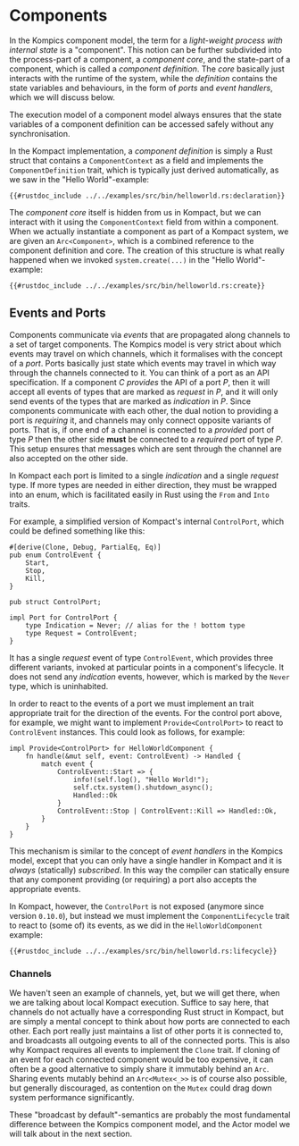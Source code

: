 # Components

In the Kompics component model, the term for a *light-weight process with internal state* is a "component".
This notion can be further subdivided into the process-part of a component, a *component core*, and the state-part of a component, which is called a *component definition*. The *core* basically just interacts with the runtime of the system, while the *definition* contains the state variables and behaviours, in the form of *ports* and *event handlers*, which we will discuss below.

The execution model of a component model always ensures that the state variables of a component definition can be accessed safely without any synchronisation.

In the Kompact implementation, a *component definition* is simply a Rust struct that contains a `ComponentContext` as a field and implements the `ComponentDefinition` trait, which is typically just derived automatically, as we saw in the "Hello World"-example:

```rust,edition2018,no_run,noplaypen
{{#rustdoc_include ../../examples/src/bin/helloworld.rs:declaration}}
```

The *component core* itself is hidden from us in Kompact, but we can interact with it using the `ComponentContext` field from within a component. When we actually instantiate a component as part of a Kompact system, we are given an `Arc<Component>`, which is a combined reference to the component definition and core. The creation of this structure is what really happened when we invoked `system.create(...)` in the "Hello World"-example:

```rust,edition2018,no_run,noplaypen
{{#rustdoc_include ../../examples/src/bin/helloworld.rs:create}}
```

## Events and Ports

Components communicate via *events* that are propagated along channels to a set of target components. The Kompics model is very strict about which events may travel on which channels, which it formalises with the concept of a *port*. Ports basically just state which events may travel in which way through the channels connected to it. You can think of a port as an API specification. If a component *C* *provides* the API of a port *P*, then it will accept all events of types that are marked as *request* in *P*, and it will only send events of the types that are marked as *indication* in *P*. Since components communicate with each other, the dual notion to providing a port is *requiring* it, and channels may only connect opposite variants of ports. That is, if one end of a channel is connected to a *provided* port of type *P* then the other side **must** be connected to a *required* port of type *P*. This setup ensures that messages which are sent through the channel are also accepted on the other side.

In Kompact each port is limited to a single *indication* and a single *request* type. If more types are needed in either direction, they must be wrapped into an enum, which is facilitated easily in Rust using the `From` and `Into` traits. 

For example, a simplified version of Kompact's internal `ControlPort`, which could be defined something like this:
```rust,edition2018,no_run,noplaypen
#[derive(Clone, Debug, PartialEq, Eq)]
pub enum ControlEvent {
    Start,
    Stop,
    Kill,
}

pub struct ControlPort;

impl Port for ControlPort {
    type Indication = Never; // alias for the ! bottom type
    type Request = ControlEvent;
}
```
It has a single *request* event of type `ControlEvent`, which provides three different variants, invoked at particular points in a component's lifecycle. It does not send any *indication* events, however, which is marked by the `Never` type, which is uninhabited.

In order to react to the events of a port we must implement an trait appropriate trait for the direction of the events. For the control port above, for example, we might want to implement `Provide<ControlPort>` to react to `ControlEvent` instances. This could look as follows, for example:

```rust,edition2018,no_run,noplaypen
impl Provide<ControlPort> for HelloWorldComponent {
	fn handle(&mut self, event: ControlEvent) -> Handled {
		match event {
			ControlEvent::Start => {
				info!(self.log(), "Hello World!");
        		self.ctx.system().shutdown_async();
        		Handled::Ok
			}
			ControlEvent::Stop | ControlEvent::Kill => Handled::Ok,
		}
	}
}
```
This mechanism is similar to the concept of *event handlers* in the Kompics model, except that you can only have a single handler in Kompact and it is *always* (statically) *subscribed*. In this way the compiler can statically ensure that any component providing (or requiring) a port also accepts the appropriate events.

In Kompact, however, the `ControlPort` is not exposed (anymore since version `0.10.0`), but instead we must implement the `ComponentLifecycle` trait to react to (some of) its events, as we did in the `HelloWorldComponent` example:

```rust,edition2018,no_run,noplaypen
{{#rustdoc_include ../../examples/src/bin/helloworld.rs:lifecycle}}
```

### Channels

We haven't seen an example of channels, yet, but we will get there, when we are talking about local Kompact execution. Suffice to say here, that channels do not actually have a corresponding Rust struct in Kompact, but are simply a mental concept to think about how ports are connected to each other. Each port really just maintains a list of other ports it is connected to, and broadcasts all outgoing events to all of the connected ports. This is also why Kompact requires all events to implement the `Clone` trait. If cloning of an event for each connected component would be too expensive, it can often be a good alternative to simply share it immutably behind an `Arc`. Sharing events mutably behind an `Arc<Mutex<_>>` is of course also possible, but generally discouraged, as contention on the `Mutex` could drag down system performance significantly.

These "broadcast by default"-semantics are probably the most fundamental difference between the Kompics component model, and the Actor model we will talk about in the next section.
